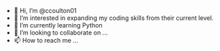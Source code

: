 - 👋 Hi, I’m @ccoulton01
- 👀 I’m interested in expanding my coding skills from their current level. 
- 🌱 I’m currently learning Python
- 💞️ I’m looking to collaborate on ...
- 📫 How to reach me ...

<!---
ccoulton01/ccoulton01 is a ✨ special ✨ repository because its `README.md` (this file) appears on your GitHub profile.
You can click the Preview link to take a look at your changes.
--->
